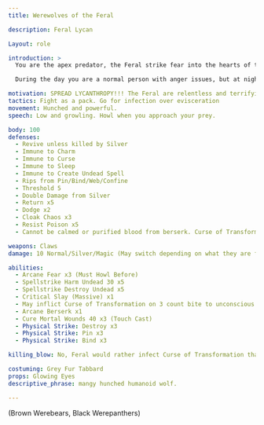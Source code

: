 ```yaml
---
title: Werewolves of the Feral

description: Feral Lycan 

Layout: role

introduction: >
  You are the apex predator, the Feral strike fear into the hearts of the weak and strong. Though one by one you might not be as terrifying as other Lycans, your pack tactics and sheer aggression set you apart from your average Lycan. Unlike other Lycans who just mindlessly kill, you go for infection over evisceration. They will still kill if enraged or the target is too persistent about not dying, but they Feral prefer to bit you and let you succumb to the Lunacy of the beast under a Full Moon to join their ranks. While they seem like bloodthirsty savage berserkers, they are quite intelligent in their blood on their hunting. 

  During the day you are a normal person with anger issues, but at night you become a Feral with almost no control over your Transformation unless inside the City Gates of Cryptinth.

motivation: SPREAD LYCANTHROPY!!! The Feral are relentless and terrifying. They inflict their madness on other and see how strong the spirit is to fight off the Lunacy of the Beast. Those who cannot fight off the Beast become Feral, those who fight off the Beast still walk the path of the Lycan and are tested each Full Moon of their spirit. Any undead will be smited where they stand despite your berserk rage, just because you are a mindless berserker doesn’t mean your have the primal urge to fight Undead like all Lycans.
tactics: Fight as a pack. Go for infection over evisceration
movement: Hunched and powerful. 
speech: Low and growling. Howl when you approach your prey. 

body: 100
defenses: 
  - Revive unless killed by Silver
  - Immune to Charm
  - Immune to Curse
  - Immune to Sleep
  - Immune to Create Undead Spell
  - Rips from Pin/Bind/Web/Confine
  - Threshold 5
  - Double Damage from Silver
  - Return x5
  - Dodge x2
  - Cloak Chaos x3
  - Resist Poison x5
  - Cannot be calmed or purified blood from berserk. Curse of Transformation non-Ferals can be Calmed but not Purified Blood from their berserker rage.

weapons: Claws
damage: 10 Normal/Silver/Magic (May switch depending on what they are facing. Silver vs other Lycans, Magic vs Undead, Normal for anything else.)

abilities: 
  - Arcane Fear x3 (Must Howl Before)
  - Spellstrike Harm Undead 30 x5
  - Spellstrike Destroy Undead x5
  - Critical Slay (Massive) x1
  - May inflict Curse of Transformation on 3 count bite to unconscious or dead NPC/PC at will
  - Arcane Berserk x1
  - Cure Mortal Wounds 40 x3 (Touch Cast)
  - Physical Strike: Destroy x3
  - Physical Strike: Pin x3
  - Physical Strike: Bind x3

killing_blow: No, Feral would rather infect Curse of Transformation than Killing Blow to spread their kind on others. If you down someone and you can, perform a 3 count Bite to inflict a Curse of Transformation on your victim.

costuming: Grey Fur Tabbard
props: Glowing Eyes
descriptive_phrase: mangy hunched humanoid wolf. 

---
```


(Brown Werebears, Black Werepanthers)
